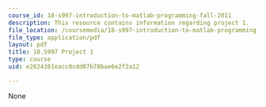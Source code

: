 ```yaml
---
course_id: 18-s997-introduction-to-matlab-programming-fall-2011
description: This resource contains information regarding project 1.
file_location: /coursemedia/18-s997-introduction-to-matlab-programming-fall-2011/e2624381eacc0cdd07b78bae6e2f2a12_MIT18_S997F11_Project_1.pdf
file_type: application/pdf
layout: pdf
title: 18.S997 Project 1
type: course
uid: e2624381eacc0cdd07b78bae6e2f2a12

---
```

None